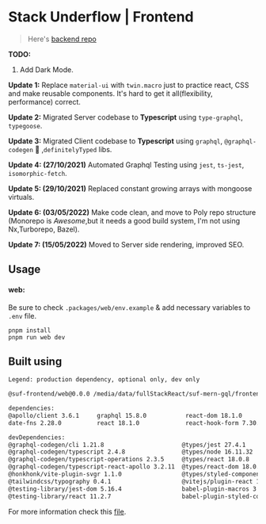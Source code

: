 # Stack Underflow | Frontend

> Here's [backend repo](https://github.com/zkindest/suf-mern-gql-backend)

**TODO:**
1. Add Dark Mode.

**Update 1:** Replace `material-ui` with `twin.macro` just to practice react, CSS and make reusable components. It's hard to get it all(flexibility, performance) correct. 

**Update 2:** Migrated Server codebase to **Typescript** using `type-graphql`, `typegoose`.

**Update 3:** Migrated Client codebase to **Typescript** using `graphql`, `@graphql-codegen` 💚 ,`definitelyTyped` libs.

**Update 4: (27/10/2021)** Automated Graphql Testing using `jest`, `ts-jest`, `isomorphic-fetch`.

**Update 5: (29/10/2021)** Replaced constant growing arrays with mongoose virtuals.

**Update 6: (03/05/2022)** Make code clean, and move to Poly repo structure (Monorepo is *Awesome*,but it needs a good build system, I'm not using Nx,Turborepo, Bazel).

**Update 7: (15/05/2022)** Moved to Server side rendering, improved SEO.


## Usage

#### web:

Be sure to check `.packages/web/env.example` & add necessary variables to `.env` file.

```
pnpm install
pnpm run web dev
```

## Built using

```sh
Legend: production dependency, optional only, dev only

@suf-frontend/web@0.0.0 /media/data/fullStackReact/suf-mern-gql/frontend/packages/web (PRIVATE)

dependencies:
@apollo/client 3.6.1     graphql 15.8.0           react-dom 18.1.0         react-icons 4.3.1        react-router-dom 6.3.0   web-vitals 2.1.4
date-fns 2.28.0          react 18.1.0             react-hook-form 7.30.0   react-is 18.1.0          styled-components 5.3.5

devDependencies:
@graphql-codegen/cli 1.21.8                      @types/jest 27.4.1                               graphql-tag 2.12.6
@graphql-codegen/typescript 2.4.8                @types/node 16.11.32                             rollup-plugin-analyzer 4.0.0
@graphql-codegen/typescript-operations 2.3.5     @types/react 18.0.8                              tailwindcss 2.2.19
@graphql-codegen/typescript-react-apollo 3.2.11  @types/react-dom 18.0.3                          twin.macro 2.8.2
@honkhonk/vite-plugin-svgr 1.1.0                 @types/styled-components 5.1.25                  typescript 4.6.4
@tailwindcss/typography 0.4.1                    @vitejs/plugin-react 1.3.1                       vite 2.9.6
@testing-library/jest-dom 5.16.4                 babel-plugin-macros 3.1.0
@testing-library/react 11.2.7                    babel-plugin-styled-components 2.0.7
```

For more information check this [file](./open-source.json).
